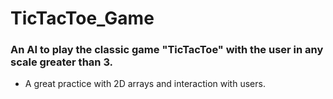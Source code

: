 # TicTacToe_Game
### An AI to play the classic game "TicTacToe" with the user in any scale greater than 3.
 * A great practice with 2D arrays and interaction with users.
